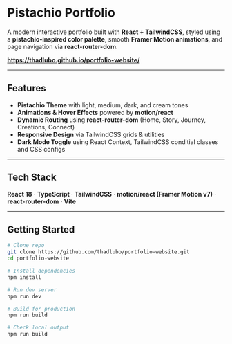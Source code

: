 # Pistachio Portfolio

A modern interactive portfolio built with **React + TailwindCSS**, styled using a **pistachio-inspired color palette**, smooth **Framer Motion animations**, and page navigation via **react-router-dom**.

**https://thadlubo.github.io/portfolio-website/**

---

## Features
-  **Pistachio Theme** with light, medium, dark, and cream tones  
-  **Animations & Hover Effects** powered by **motion/react**  
-  **Dynamic Routing** using **react-router-dom** (Home, Story, Journey, Creations, Connect)  
-  **Responsive Design** via TailwindCSS grids & utilities  
-  **Dark Mode Toggle** using React Context, TailwindCSS conditial classes and CSS configs

---

## Tech Stack
**React 18** · **TypeScript** · **TailwindCSS** · **motion/react (Framer Motion v7)** · **react-router-dom** · **Vite**

---

## Getting Started
```bash
# Clone repo
git clone https://github.com/thadlubo/portfolio-website.git
cd portfolio-website

# Install dependencies
npm install

# Run dev server
npm run dev

# Build for production
npm run build

# Check local output
npm run build